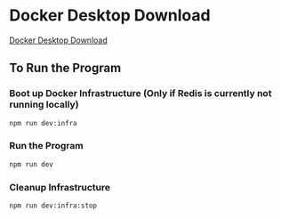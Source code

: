 # Docker Desktop Download

[Docker Desktop Download](https://www.docker.com/products/docker-desktop/)

## To Run the Program

### Boot up Docker Infrastructure (Only if Redis is currently not running locally)

```bash
npm run dev:infra
```

### Run the Program

```bash
npm run dev
```

### Cleanup Infrastructure

```bash
npm run dev:infra:stop
```
